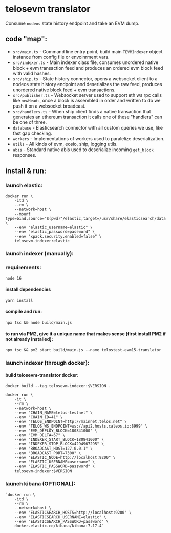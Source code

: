 # telosevm translator

Consume `nodeos` state history endpoint and take an EVM dump.

## code "map":

- `src/main.ts` - Command line entry point, build main `TEVMIndexer` object 
instance from config file or envoinrment vars.
- `src/indexer.ts` - Main indexer class file, consumes unordered native block +
evm transaction feed and produces an ordered evm block feed with valid hashes.
- `src/ship.ts` - State history connector, opens a websocket client to a nodeos
state history endpoint and deserializes the raw feed, produces unordered native
block feed + evm transactions.
- `src/publisher.ts` - Websocket server used to support eth ws rpc calls like
`newHeads`, once a block is assembled in order and written to db we push it on
a websocket broadcast.
- `src/handlers.ts` - When ship client finds a native transaction that generates
an ethereum transaction it calls one of these "handlers" can be one of three.
- `database` - Elasticsearch connector with all custom queries we use, like
fast gap checking.
- `workers` - Implementations of workers used to paralelize deserialization.
- `utils` - All kinds of evm, eosio, ship, logging utils.
- `abis` - Standard native abis used to deserialize incoming `get_block`
responses.

## install & run:

### launch elastic:

    docker run \
        -itd \
        --rm \
        --network=host \
        --mount type=bind,source="$(pwd)"/elastic,target=/usr/share/elasticsearch/data \
        --env "elastic_username=elastic" \
        --env "elastic_password=password" \
        --env "xpack.security.enabled=false" \
        telosevm-indexer:elastic

### launch indexer (manually):

### requirements:

    node 16

#### install dependencies

    yarn install

#### compile and run:

    npx tsc && node build/main.js

#### to run via PM2, give it a unique name that makes sense (first install PM2 if not already installed):

    npx tsc && pm2 start build/main.js --name telostest-evm15-translator

### launch indexer (through docker):

#### build telosevm-translator docker:

    docker build --tag telosevm-indexer:$VERSION .

    docker run \
        -it \
        --rm \
        --network=host \
        --env "CHAIN_NAME=telos-testnet" \
        --env "CHAIN_ID=41" \
        --env "TELOS_ENDPOINT=http://mainnet.telos.net" \
        --env "TELOS_WS_ENDPOINT=ws://api2.hosts.caleos.io:8999" \
        --env "EVM_DEPLOY_BLOCK=180841000" \
        --env "EVM_DELTA=57" \
        --env "INDEXER_START_BLOCK=180841000" \
        --env "INDEXER_STOP_BLOCK=4294967295" \
        --env "BROADCAST_HOST=127.0.0.1" \
        --env "BROADCAST_PORT=7300" \
        --env "ELASTIC_NODE=http://localhost:9200" \
        --env "ELASTIC_USERNAME=username" \
        --env "ELASTIC_PASSWORD=password" \
        telosevm-indexer:$VERSION

### launch kibana (OPTIONAL):

    `docker run \
        -itd \
        --rm \
        --network=host \
        --env "ELASTICSEARCH_HOSTS=http://localhost:9200" \
        --env "ELASTICSEARCH_USERNAME=elastic" \
        --env "ELASTICSEARCH_PASSWORD=password" \
        docker.elastic.co/kibana/kibana:7.17.4`

